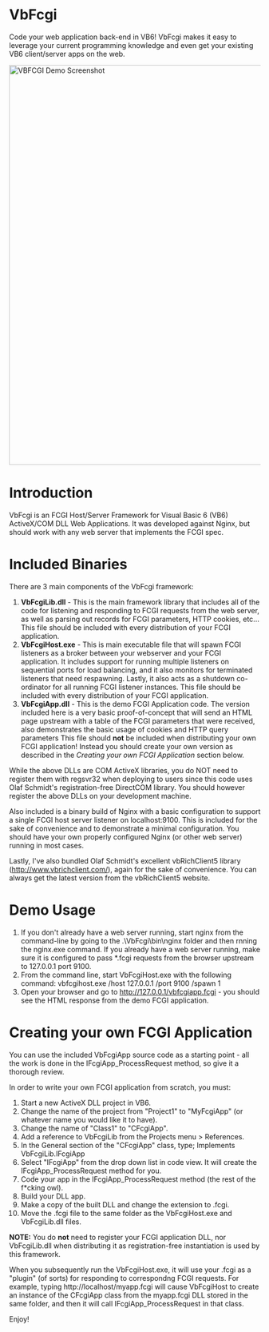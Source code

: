 # VbFcgi
Code your web application back-end in VB6! VbFcgi makes it easy to leverage your current programming knowledge and even get your existing VB6 client/server apps on the web.

<img src='https://github.com/jpbro/VbFcgi/blob/master/docs/img/screenshot_appdemo.png' width=800 title='VBFCGI Demo Screenshot'>

# Introduction
VbFcgi is an FCGI Host/Server Framework for Visual Basic 6 (VB6) ActiveX/COM DLL Web Applications. It was developed against Nginx, but should work with any web server that implements the FCGI spec.

# Included Binaries
There are 3 main components of the VbFcgi framework:
1. **VbFcgiLib.dll** - This is the main framework library that includes all of the code for listening and responding to FCGI requests from the web server, as well as parsing out records for FCGI parameters, HTTP cookies, etc... This file should be included with every distribution of your FCGI application.
2. **VbFcgiHost.exe** - This is main executable file that will spawn FCGI listeners as a broker between your webserver and your FCGI application. It includes support for running multiple listeners on sequential ports for load balancing, and it also monitors for terminated listeners that need respawning. Lastly, it also acts as a shutdown co-ordinator for all running FCGI listener instances. This file should be included with every distribution of your FCGI application.
3. **VbFcgiApp.dll** - This is the demo FCGI Application code. The version included here is a very basic proof-of-concept that will send an HTML page upstream with a table of the FCGI parameters that were received, also demonstrates the basic usage of cookies and HTTP query parameters  This file should **not** be included when distributing your own FCGI application! Instead you should create your own version as described in the *Creating your own FCGI Application* section below.

While the above DLLs are COM ActiveX libraries, you do NOT need to register them with regsvr32 when deploying to users since this code uses Olaf Schmidt's registration-free DirectCOM library. You should however register the above DLLs on your development machine.

Also included is a binary build of Nginx with a basic configuration to support a single FCGI host server listener on localhost:9100. This is included for the sake of convenience and to demonstrate a minimal configuration. You should have your own properly configured Nginx (or other web server) running in most cases.

Lastly, I've also bundled Olaf Schmidt's excellent vbRichClient5 library (http://www.vbrichclient.com/), again for the sake of convenience. You can always get the latest version from the vbRichClient5 website.

# Demo Usage
1. If you don't already have a web server running, start nginx from the command-line by going to the .\VbFcgi\bin\nginx folder and then rnning the nginx.exe command. If you already have a web server running, make sure it is configured to pass *.fcgi requests from the browser upstream to 127.0.0.1 port 9100.
2. From the command line, start VbFcgiHost.exe with the following command: vbfcgihost.exe /host 127.0.0.1 /port 9100 /spawn 1
3. Open your browser and go to http://127.0.0.1/vbfcgiapp.fcgi - you should see the HTML response from the demo FCGI application.

# Creating your own FCGI Application
You can use the included VbFcgiApp source code as a starting point - all the work is done in the IFcgiApp_ProcessRequest method, so give it a thorough review.

In order to write your own FCGI application from scratch, you must:

1. Start a new ActiveX DLL project in VB6.
2. Change the name of the project from "Project1" to "MyFcgiApp" (or whatever name you would like it to have).
3. Change the name of "Class1" to "CFcgiApp".
4. Add a reference to VbFcgiLib from the Projects menu > References.
5. In the General section of the "CFcgiApp" class, type; Implements VbFcgiLib.IFcgiApp
6. Select "IFcgiApp" from the drop down list in code view. It will create the IFcgiApp_ProcessRequest method for you.
7. Code your app in the IFcgiApp_ProcessRequest method (the rest of the f*cking owl).
8. Build your DLL app. 
9. Make a copy of the built DLL and change the extension to .fcgi.
10. Move the .fcgi file to the same folder as the VbFcgiHost.exe and VbFcgiLib.dll files.

**NOTE:** You do **not** need to register your FCGI application DLL, nor VbFcgiLib.dll when distributing it as registration-free instantiation is used by this framework.

When you subsequently run the VbFcgiHost.exe, it will use your .fcgi as a "plugin" (of sorts) for responding to correspondng FCGI requests. For example, typing http://localhost/myapp.fcgi will cause VbFcgiHost to create an instance of the CFcgiApp class from the myapp.fcgi DLL stored in the same folder, and then it will call IFcgiApp_ProcessRequest in that class.

Enjoy!